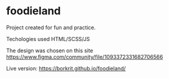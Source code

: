 # foodieland

Project created for fun and practice. 

Techologies used HTML/SCSS/JS 

The design was chosen on this site https://www.figma.com/community/file/1093372331682706566

Live version: https://borkrit.github.io/foodieland/

